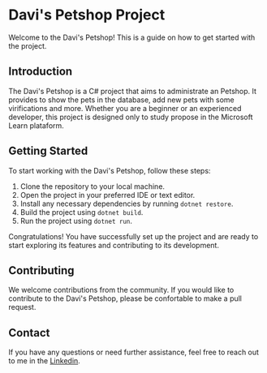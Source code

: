 # Davi's Petshop Project

Welcome to the Davi's Petshop! This is a guide on how to get started with the project.

## Introduction

The Davi's Petshop is a C# project that aims to administrate an Petshop. It provides to show the pets in the database, add new pets with some virifications and more. Whether you are a beginner or an experienced developer, this project is designed only to study propose in the Microsoft Learn plataform.

## Getting Started

To start working with the Davi's Petshop, follow these steps:

1. Clone the repository to your local machine.
2. Open the project in your preferred IDE or text editor.
3. Install any necessary dependencies by running ```dotnet restore```.
4. Build the project using ```dotnet build```.
6. Run the project using ```dotnet run```.

Congratulations! You have successfully set up the project and are ready to start exploring its features and contributing to its development.

## Contributing

We welcome contributions from the community. If you would like to contribute to the Davi's Petshop, please be confortable to make a pull request.


## Contact

If you have any questions or need further assistance, feel free to reach out to me in the [Linkedin](https://www.linkedin.com/in/phrdavis/).
